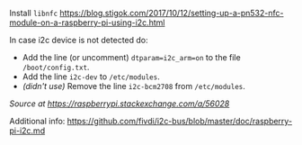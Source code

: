 Install `libnfc` https://blog.stigok.com/2017/10/12/setting-up-a-pn532-nfc-module-on-a-raspberry-pi-using-i2c.html

In case i2c device is not detected do:
- Add the line (or uncomment) `dtparam=i2c_arm=on` to the file `/boot/config.txt`.
- Add the line `i2c-dev` to `/etc/modules`.
- _(didn't use)_ Remove the line `i2c-bcm2708` from `/etc/modules`.

_Source at https://raspberrypi.stackexchange.com/a/56028_

Additional info: https://github.com/fivdi/i2c-bus/blob/master/doc/raspberry-pi-i2c.md
